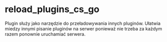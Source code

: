 # reload_plugins_cs_go
Plugin służy jako narzędzie do przeładowywania innych pluginów. Ułatwia miedzy innymi pisanie pluginów na serwer ponieważ nie trzeba za każdym razem ponownie uruchamiać serwera.
